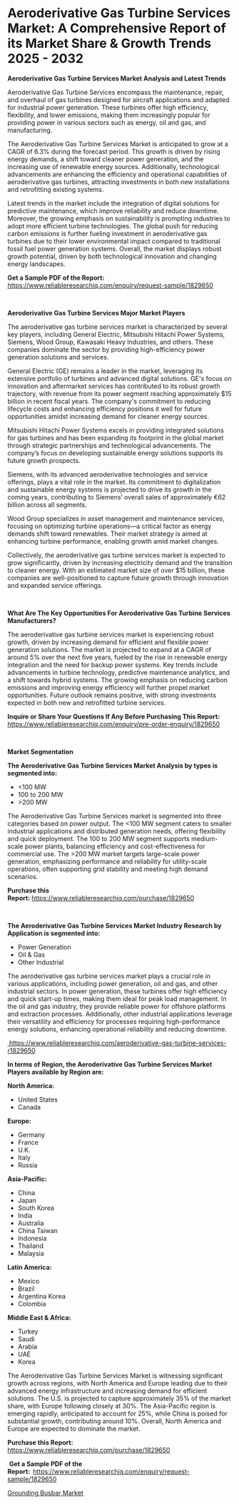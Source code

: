 <p><h1>Aeroderivative Gas Turbine Services Market: A Comprehensive Report of its Market Share & Growth Trends 2025 - 2032</h1></p><p><strong>Aeroderivative Gas Turbine Services Market Analysis and Latest Trends</strong></p>
<p><p>Aeroderivative Gas Turbine Services encompass the maintenance, repair, and overhaul of gas turbines designed for aircraft applications and adapted for industrial power generation. These turbines offer high efficiency, flexibility, and lower emissions, making them increasingly popular for providing power in various sectors such as energy, oil and gas, and manufacturing.</p><p>The Aeroderivative Gas Turbine Services Market is anticipated to grow at a CAGR of 6.3% during the forecast period. This growth is driven by rising energy demands, a shift toward cleaner power generation, and the increasing use of renewable energy sources. Additionally, technological advancements are enhancing the efficiency and operational capabilities of aeroderivative gas turbines, attracting investments in both new installations and retrofitting existing systems.</p><p>Latest trends in the market include the integration of digital solutions for predictive maintenance, which improve reliability and reduce downtime. Moreover, the growing emphasis on sustainability is prompting industries to adopt more efficient turbine technologies. The global push for reducing carbon emissions is further fueling investment in aeroderivative gas turbines due to their lower environmental impact compared to traditional fossil fuel power generation systems. Overall, the market displays robust growth potential, driven by both technological innovation and changing energy landscapes.</p></p>
<p><strong>Get a Sample PDF of the Report:&nbsp;</strong> <a href="https://www.reliableresearchiq.com/enquiry/request-sample/1829650?utm_campaign=2230&utm_medium=2&utm_source=Github&utm_content=ia&utm_term=14022025&utm_id=aeroderivative-gas-turbine-services">https://www.reliableresearchiq.com/enquiry/request-sample/1829650</a></p>
<p>&nbsp;</p>
<p><strong>Aeroderivative Gas Turbine Services Major Market Players</strong></p>
<p><p>The aeroderivative gas turbine services market is characterized by several key players, including General Electric, Mitsubishi Hitachi Power Systems, Siemens, Wood Group, Kawasaki Heavy Industries, and others. These companies dominate the sector by providing high-efficiency power generation solutions and services.</p><p>General Electric (GE) remains a leader in the market, leveraging its extensive portfolio of turbines and advanced digital solutions. GE's focus on innovation and aftermarket services has contributed to its robust growth trajectory, with revenue from its power segment reaching approximately $15 billion in recent fiscal years. The company's commitment to reducing lifecycle costs and enhancing efficiency positions it well for future opportunities amidst increasing demand for cleaner energy sources.</p><p>Mitsubishi Hitachi Power Systems excels in providing integrated solutions for gas turbines and has been expanding its footprint in the global market through strategic partnerships and technological advancements. The company’s focus on developing sustainable energy solutions supports its future growth prospects.</p><p>Siemens, with its advanced aeroderivative technologies and service offerings, plays a vital role in the market. Its commitment to digitalization and sustainable energy systems is projected to drive its growth in the coming years, contributing to Siemens’ overall sales of approximately €62 billion across all segments.</p><p>Wood Group specializes in asset management and maintenance services, focusing on optimizing turbine operations—a critical factor as energy demands shift toward renewables. Their market strategy is aimed at enhancing turbine performance, enabling growth amid market changes.</p><p>Collectively, the aeroderivative gas turbine services market is expected to grow significantly, driven by increasing electricity demand and the transition to cleaner energy. With an estimated market size of over $15 billion, these companies are well-positioned to capture future growth through innovation and expanded service offerings.</p></p>
<p>&nbsp;</p>
<p><strong>What Are The Key Opportunities For Aeroderivative Gas Turbine Services Manufacturers?</strong></p>
<p><p>The aeroderivative gas turbine services market is experiencing robust growth, driven by increasing demand for efficient and flexible power generation solutions. The market is projected to expand at a CAGR of around 5% over the next five years, fueled by the rise in renewable energy integration and the need for backup power systems. Key trends include advancements in turbine technology, predictive maintenance analytics, and a shift towards hybrid systems. The growing emphasis on reducing carbon emissions and improving energy efficiency will further propel market opportunities. Future outlook remains positive, with strong investments expected in both new and retrofitted turbine services.</p></p>
<p><strong>Inquire or Share Your Questions If Any Before Purchasing This Report:</strong> <a href="https://www.reliableresearchiq.com/enquiry/pre-order-enquiry/1829650?utm_campaign=2230&utm_medium=2&utm_source=Github&utm_content=ia&utm_term=14022025&utm_id=aeroderivative-gas-turbine-services">https://www.reliableresearchiq.com/enquiry/pre-order-enquiry/1829650</a></p>
<p>&nbsp;</p>
<p><strong>Market Segmentation</strong></p>
<p><strong>The Aeroderivative Gas Turbine Services Market Analysis by types is segmented into:</strong></p>
<p><ul><li><100 MW</li><li>100 to 200 MW</li><li>>200 MW</li></ul></p>
<p><p>The Aeroderivative Gas Turbine Services market is segmented into three categories based on power output. The <100 MW segment caters to smaller industrial applications and distributed generation needs, offering flexibility and quick deployment. The 100 to 200 MW segment supports medium-scale power plants, balancing efficiency and cost-effectiveness for commercial use. The >200 MW market targets large-scale power generation, emphasizing performance and reliability for utility-scale operations, often supporting grid stability and meeting high demand scenarios.</p></p>
<p><strong>Purchase this Report:&nbsp;</strong><a href="https://www.reliableresearchiq.com/purchase/1829650?utm_campaign=2230&utm_medium=2&utm_source=Github&utm_content=ia&utm_term=14022025&utm_id=aeroderivative-gas-turbine-services">https://www.reliableresearchiq.com/purchase/1829650</a></p>
<p>&nbsp;</p>
<p><strong>The Aeroderivative Gas Turbine Services Market Industry Research by Application is segmented into:</strong></p>
<p><ul><li>Power Generation</li><li>Oil & Gas</li><li>Other Industrial</li></ul></p>
<p><p>The aeroderivative gas turbine services market plays a crucial role in various applications, including power generation, oil and gas, and other industrial sectors. In power generation, these turbines offer high efficiency and quick start-up times, making them ideal for peak load management. In the oil and gas industry, they provide reliable power for offshore platforms and extraction processes. Additionally, other industrial applications leverage their versatility and efficiency for processes requiring high-performance energy solutions, enhancing operational reliability and reducing downtime.</p></p>
<p><a href="https://www.reliableresearchiq.com/aeroderivative-gas-turbine-services-r1829650?utm_campaign=2230&utm_medium=2&utm_source=Github&utm_content=ia&utm_term=14022025&utm_id=aeroderivative-gas-turbine-services">&nbsp;https://www.reliableresearchiq.com/aeroderivative-gas-turbine-services-r1829650</a></p>
<p><strong>In terms of Region, the Aeroderivative Gas Turbine Services Market Players available by Region are:</strong></p>
<p>
    <p> <strong> North America: </strong>
        <ul>
            <li>United States</li>
            <li>Canada</li>
        </ul>
        </p> 
    <p> <strong> Europe: </strong>
        <ul>
            <li>Germany</li>
            <li>France</li>
            <li>U.K.</li>
            <li>Italy</li>
            <li>Russia</li>
        </ul>
        </p> 
    <p> <strong> Asia-Pacific: </strong>
        <ul>
            <li>China</li>
            <li>Japan</li>
            <li>South Korea</li>
            <li>India</li>
            <li>Australia</li>
            <li>China Taiwan</li>
            <li>Indonesia</li>
            <li>Thailand</li>
            <li>Malaysia</li>
        </ul>
        </p> 
    <p> <strong> Latin America: </strong>
        <ul>
            <li>Mexico</li>
            <li>Brazil</li>
            <li>Argentina Korea</li>
            <li>Colombia</li>
        </ul>
        </p> 
    <p> <strong> Middle East & Africa: </strong>
        <ul>
            <li>Turkey</li>
            <li>Saudi</li>
            <li>Arabia</li>
            <li>UAE</li>
            <li>Korea</li>
        </ul>
    </p>
    </p>
<p><p>The Aeroderivative Gas Turbine Services Market is witnessing significant growth across regions, with North America and Europe leading due to their advanced energy infrastructure and increasing demand for efficient solutions. The U.S. is projected to capture approximately 35% of the market share, with Europe following closely at 30%. The Asia-Pacific region is emerging rapidly, anticipated to account for 25%, while China is poised for substantial growth, contributing around 10%. Overall, North America and Europe are expected to dominate the market.</p></p>
<p><strong>Purchase this Report: </strong><a href="https://www.reliableresearchiq.com/purchase/1829650?utm_campaign=2230&utm_medium=2&utm_source=Github&utm_content=ia&utm_term=14022025&utm_id=aeroderivative-gas-turbine-services">https://www.reliableresearchiq.com/purchase/1829650</a></p>
<p>&nbsp;<strong>Get a Sample PDF of the Report:&nbsp;&nbsp;</strong><a href="https://www.reliableresearchiq.com/enquiry/request-sample/1829650?utm_campaign=2230&utm_medium=2&utm_source=Github&utm_content=ia&utm_term=14022025&utm_id=aeroderivative-gas-turbine-services">https://www.reliableresearchiq.com/enquiry/request-sample/1829650</a></p>
<p><strong></strong></p>
<p><p><a href="https://github.com/dmitriyvo6rog/Market-Research-Report-List-1/blob/main/grounding-busbar-market.md?utm_campaign=2230&utm_medium=2&utm_source=Github&utm_content=ia&utm_term=14022025&utm_id=aeroderivative-gas-turbine-services">Grounding Busbar Market</a></p></p>